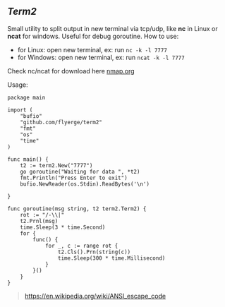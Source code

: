 ## _Term2_

Small utility to split output in new terminal via tcp/udp, like **nc** in Linux or **ncat** for windows. Useful for debug goroutine.
How to use:
 - for Linux: open new terminal, ex: run `nc -k -l 7777` 
 - for Windows: open new terminal, ex: run `ncat -k -l 7777`

Check nc/ncat for download here [nmap.org](https://nmap.org/download.html)

Usage:
```
package main

import (
	"bufio"
	"github.com/flyerge/term2"
	"fmt"
	"os"
	"time"
)

func main() {
	t2 := term2.New("7777")
	go goroutine("Waiting for data ", *t2)
	fmt.Println("Press Enter to exit")
	bufio.NewReader(os.Stdin).ReadBytes('\n')

}

func goroutine(msg string, t2 term2.Term2) {
	rot := "/-\\|"
	t2.Prnl(msg)
	time.Sleep(3 * time.Second)
	for {
		func() {
			for _, c := range rot {
				t2.Cls().Prn(string(c))
				time.Sleep(300 * time.Millisecond)
			}
		}()
	}
}
```


> https://en.wikipedia.org/wiki/ANSI_escape_code
